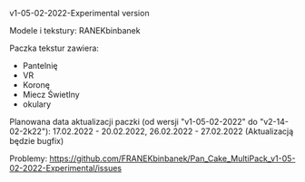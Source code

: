 v1-05-02-2022-Experimental version

Modele i tekstury: RANEKbinbanek

Paczka tekstur zawiera:
- Pantelnię
- VR
- Koronę
- Miecz Świetlny
- okulary

Planowana data aktualizacji paczki (od wersji "v1-05-02-2022" do "v2-14-02-2k22"): 17.02.2022 - 20.02.2022,  26.02.2022 - 27.02.2022 (Aktualizacją będzie bugfix)

Problemy:  https://github.com/FRANEKbinbanek/Pan_Cake_MultiPack_v1-05-02-2022-Experimental/issues
